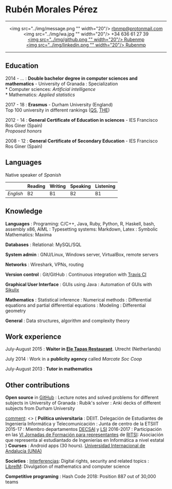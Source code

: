 Rubén Morales Pérez
===================


-----------------

<div style="text-align: center">

<img src="../img/message.png "" width="20"/> rbnmp@protonmail.com \
<img src="../img/wa.jpg "" width="20"/> +34 636 61 27 39 \
[<img src="../img/github.png "" width="20"/> Rubenmp](https://github.com/Rubenmp) \
[<img src="../img/linkedin.png "" width="20"/> Rubenmp](www.linkedin.com/in/rubén-morales-pérez)

</div>

-----------------


[comment]: <> ( Interés por la resolución de problemas de forma teórica y su posible automatización. En la inteligencia artificial las matemáticas ayudan a la abstracción y la informática a la comprobación y medición empírica )


Education
---------

2014 - ...
:   **Double bachelor degree in computer sciences and mathematics** - University of Granada
:    Specialization\
       * Computer sciences: *Artificial intelligence*\
       * Mathematics: *Applied statistics*

2017 - 18
:   **Erasmus** - Durham University (England)\
    Top 100 university in different rankings ([QS](https://www.topuniversities.com/university-rankings/world-university-rankings/2018), [THE](https://www.timeshighereducation.com/world-university-rankings/2018/world-ranking#!/page/0/length/25/name/Durham/sort_by/rank/sort_order/asc/cols/stats))

2012 - 14
:   **General Certificate of Education in sciences** - IES Francisco Ros Giner (Spain)\
    *Proposed honors*

2008 - 12
:   **General Certificate of Secondary Education** - IES Francisco Ros Giner (Spain)


Languages
--------

Native speaker of *Spanish*

|         	| Reading 	| Writing 	  | Speaking    	| Listening   	|
|---------	|---------	|-----------	|--------------	|-------------	|
| *English* | B2      	| B1        	| B2           	| B1          	|


Knowledge
-------------
**Languages**
:   Programing: C/C++, Java, Ruby, Python, R, Haskell, bash, assembly x86, AIML
:   Typesetting systems: Markdown, Latex
:   Symbolic Mathematics: Maxima

**Databases**
:   Relational: MySQL/SQL

**System admin**
:   GNU/Linux, Windows server, VirtualBox, remote servers

**Networks**
:   Wireshark, VPNs, routing

**Version control**
:   Git/GitHub
:   Continuous integration with [Travis CI](https://travis-ci.com/)

**Graphical User Interface**
:   GUIs using Java
:   Automation of GUIs with [Sikulix](https://github.com/Rubenmp/Charla-SikuliX)

**Mathematics**
:   Statistical inference
:   Numerical methods
:   Differential equations and partial differential equations
:   Modeling
:   Differential geometry

**General**
:   Data structures, algorithm and complexity theory


Work experience
-------------------

July-August 2015
:   **Waiter in [Ele Tapas Restaurant](http://www.eletapas.nl/)**. Utrecht (Netherlands)

July 2014
:   Work in a **publicity agency** called *Marcate Soc Coop*

July-August 2013
:   **Tutor in mathematics**




Other contributions
-----

**Open source** in [GitHub](https://github.com/Rubenmp)
:   Lecture notes and solved problems for different subjects in University of Granada
:   Rubik's solver
:   Anki decks of different subjects from Durham University

[comment]: <> ( **Política universitaria** :   DEIIT. Delegación de Estudiantes de Ingeniería Informática y Telecomunicación :   Junta de centro de la ETSIIT 2015-17 :   Miembro departamentos [DECSAI](http://decsai.ugr.es/) y [LSI](https://lsi.ugr.es/lsi/) 2016-2017 :   Participación en las [VI Jornadas de Formación para representantes](http://ritsi.org/noticias/vi-jornadas-de-formacion/) de [RITSI](http://ritsi.org/): Asociación que representa al estudiantado de Ingenierías en Informática a nivel estatal )
**Courses**
:   Android apps (30 hours). [Universidad Internacional de Andalucía (UNIA)](https://www.unia.es/servicio-de-comunicacion-e-informacion/prensa-uniatv/category/cursos-de-verano-unia/4)

**Societies**
:   [Interferencias](https://interferencias.tech/): Digital rights, security and related topics
:   [LibreIM](https://libreim.github.io/): Divulgation of mathematics and computer science

**Competitive programing**
:   Hash Code 2018: Position 887 out of 30,000 teams
